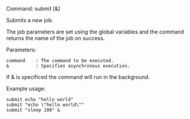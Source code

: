 Command: submit <command> [&]

Submits a new job.

The job parameters are set using the global variables and the command returns the name of the job on success.

Parameters:

    command    : The command to be executed.
    &          : Specifies asynchronous execution.  


If & is specificed the command will run in the background.     
    	
Example usage:

    submit echo "hello world"
    submit "echo \"hello world\""
    submit "sleep 100" &
